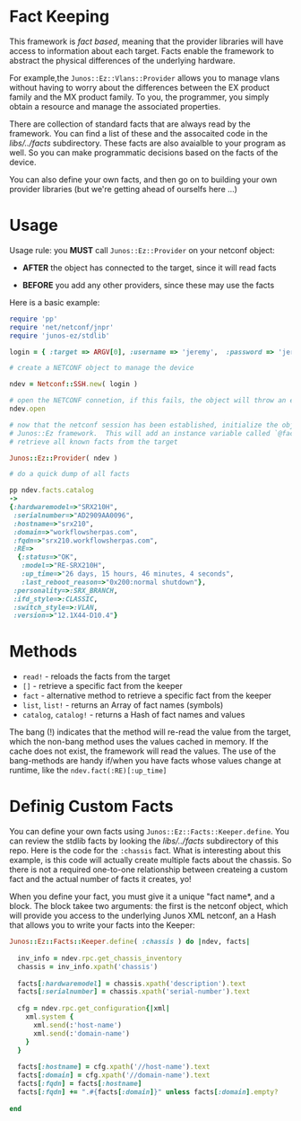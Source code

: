 # Fact Keeping

This framework is *fact based*, meaning that the provider libraries will have access to information about each
target.  Facts enable the framework to abstract the physical differences of the underlying hardware.  

For example,the `Junos::Ez::Vlans::Provider` allows you to manage vlans without having to worry about the differences between the EX product family and the MX product family.  To you, the programmer, you simply obtain a resource and manage the associated properties.

There are collection of standard facts that are always read by the framework.  You can find a list of these and the assocaited code in the *libs/../facts* subdirectory.  These facts are also avaialble to your program as well.  So you can make programmatic decisions based on the facts of the device.

You can also define your own facts, and then go on to building your own provider libraries (but we're getting ahead of ourselfs here ...)

# Usage

Usage rule: you **MUST** call `Junos::Ez::Provider` on your netconf object:

  - **AFTER** the object has connected to the target, since it will read facts

  - **BEFORE** you add any other providers, since these may use the facts
  
Here is a basic example:

```ruby
require 'pp'
require 'net/netconf/jnpr'
require 'junos-ez/stdlib'

login = { :target => ARGV[0], :username => 'jeremy',  :password => 'jeremy1',  }

# create a NETCONF object to manage the device

ndev = Netconf::SSH.new( login )

# open the NETCONF connetion, if this fails, the object will throw an exception
ndev.open

# now that the netconf session has been established, initialize the object for the
# Junos::Ez framework.  This will add an instance variable called `@facts` and
# retrieve all known facts from the target

Junos::Ez::Provider( ndev )

# do a quick dump of all facts

pp ndev.facts.catalog
-> 
{:hardwaremodel=>"SRX210H",
 :serialnumber=>"AD2909AA0096",
 :hostname=>"srx210",
 :domain=>"workflowsherpas.com",
 :fqdn=>"srx210.workflowsherpas.com",
 :RE=>
  {:status=>"OK",
   :model=>"RE-SRX210H",
   :up_time=>"26 days, 15 hours, 46 minutes, 4 seconds",
   :last_reboot_reason=>"0x200:normal shutdown"},
 :personality=>:SRX_BRANCH,
 :ifd_style=>:CLASSIC,
 :switch_style=>:VLAN,
 :version=>"12.1X44-D10.4"}
```

# Methods
  
  - `read!` - reloads the facts from the target
  - `[]` - retrieve a specific fact from the keeper
  - `fact` - alternative method to retrieve a specific fact from the keeper
  - `list`, `list!` - returns an Array of fact names (symbols)
  - `catalog`, `catalog!` - returns a Hash of fact names and values
  
The bang (!) indicates that the method will re-read the value from the target, which the non-bang method uses the values cached in memory.  If the cache does not exist, the framework will read the values. The use of the bang-methods are handy if/when you have facts whose values change at runtime, like the `ndev.fact(:RE)[:up_time]`

# Definig Custom Facts

You can define your own facts using `Junos::Ez::Facts::Keeper.define`.  You can review the stdlib facts by looking the *libs/../facts* subdirectory of this repo.  Here is the code for the `:chassis` fact.  What is interesting about this example, is this code will actually create multiple facts about the chassis.  So there is not a required one-to-one relationship between createing a custom fact and the actual number of facts it creates, yo!

When you define your fact, you must give it a unique "fact name*, and a block.  The block takee two arguments: the first is the netconf object, which will provide you access to the underlying Junos XML netconf, an a Hash that allows you to write your facts into the Keeper:

```ruby
Junos::Ez::Facts::Keeper.define( :chassis ) do |ndev, facts|
  
  inv_info = ndev.rpc.get_chassis_inventory
  chassis = inv_info.xpath('chassis')
  
  facts[:hardwaremodel] = chassis.xpath('description').text
  facts[:serialnumber] = chassis.xpath('serial-number').text           
  
  cfg = ndev.rpc.get_configuration{|xml|
    xml.system {
      xml.send(:'host-name')
      xml.send(:'domain-name')
    }
  }
  
  facts[:hostname] = cfg.xpath('//host-name').text
  facts[:domain] = cfg.xpath('//domain-name').text
  facts[:fqdn] = facts[:hostname]
  facts[:fqdn] += ".#{facts[:domain]}" unless facts[:domain].empty?
  
end
```







